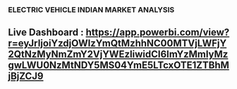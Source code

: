 ### ELECTRIC VEHICLE INDIAN MARKET ANALYSIS

## Live Dashboard : https://app.powerbi.com/view?r=eyJrIjoiYzdjOWIzYmQtMzhhNC00MTVjLWFjY2QtNzMyNmZmY2VjYWEzIiwidCI6ImYzMmIyMzgwLWU0NzMtNDY5MS04YmE5LTcxOTE1ZTBhMjBjZCJ9


